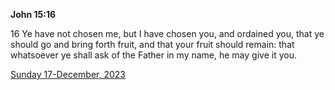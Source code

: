 **John 15:16**

16 Ye have not chosen me, but I have chosen you, and ordained you, that ye should go and bring forth fruit, and that your fruit should remain: that whatsoever ye shall ask of the Father in my name, he may give it you.

[Sunday 17-December, 2023](https://getbible.net/kjv/John/15/16)
